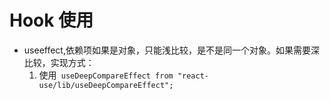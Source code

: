 # Hook 使用
- useeffect,依赖项如果是对象，只能浅比较，是不是同一个对象。如果需要深比较，实现方式：
  1. 使用` useDeepCompareEffect from "react-use/lib/useDeepCompareEffect";`